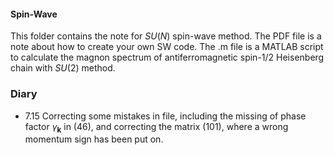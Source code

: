 #### Spin-Wave 
This folder contains the note for $SU(N)$ spin-wave method. The PDF file is a note about how to create your own SW code. The .m file is a MATLAB script to calculate the magnon spectrum of antiferromagnetic spin-1/2 Heisenberg chain with $SU(2)$ method.

### Diary
+ 7.15 Correcting some mistakes in file, including the missing of phase factor $\gamma_{\boldsymbol{k}}$ in (46), and correcting the matrix (101), where a wrong momentum sign has been put on.
